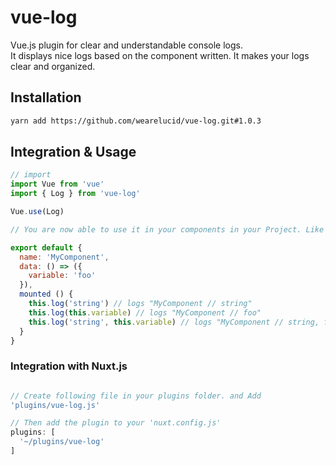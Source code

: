 # vue-log

Vue.js plugin for clear and understandable console logs. <br>
It displays nice logs based on the component
written. It makes your logs clear and organized.

## Installation

```bash
yarn add https://github.com/wearelucid/vue-log.git#1.0.3
```

## Integration & Usage

```javascript
// import
import Vue from 'vue'
import { Log } from 'vue-log'

Vue.use(Log)
```
```javascript
// You are now able to use it in your components in your Project. Like this:

export default {
  name: 'MyComponent',
  data: () => ({
    variable: 'foo'
  }),
  mounted () {
    this.log('string') // logs "MyComponent // string"
    this.log(this.variable) // logs "MyComponent // foo"
    this.log('string', this.variable) // logs "MyComponent // string, foo"
  }
}
```

### Integration with Nuxt.js
```javascript

// Create following file in your plugins folder. and Add
'plugins/vue-log.js'

// Then add the plugin to your 'nuxt.config.js'
plugins: [
  '~/plugins/vue-log'
]
```

